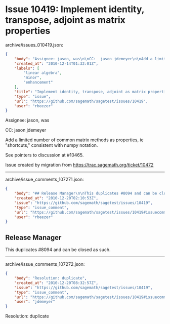 # Issue 10419: Implement identity, transpose, adjoint as matrix properties

archive/issues_010419.json:
```json
{
    "body": "Assignee: jason, was\n\nCC:  jason jdemeyer\n\nAdd a limited number of common matrix methods as properties, ie \"shortcuts,\" consistent with numpy notation.\n\nSee pointers to discussion at #10465.\n\nIssue created by migration from https://trac.sagemath.org/ticket/10472\n\n",
    "created_at": "2010-12-14T01:32:01Z",
    "labels": [
        "linear algebra",
        "minor",
        "enhancement"
    ],
    "title": "Implement identity, transpose, adjoint as matrix properties",
    "type": "issue",
    "url": "https://github.com/sagemath/sagetest/issues/10419",
    "user": "rbeezer"
}
```
Assignee: jason, was

CC:  jason jdemeyer

Add a limited number of common matrix methods as properties, ie "shortcuts," consistent with numpy notation.

See pointers to discussion at #10465.

Issue created by migration from https://trac.sagemath.org/ticket/10472





---

archive/issue_comments_107271.json:
```json
{
    "body": "## Release Manager\n\nThis duplicates #8094 and can be closed as such.",
    "created_at": "2010-12-20T02:10:53Z",
    "issue": "https://github.com/sagemath/sagetest/issues/10419",
    "type": "issue_comment",
    "url": "https://github.com/sagemath/sagetest/issues/10419#issuecomment-107271",
    "user": "rbeezer"
}
```

## Release Manager

This duplicates #8094 and can be closed as such.



---

archive/issue_comments_107272.json:
```json
{
    "body": "Resolution: duplicate",
    "created_at": "2010-12-20T08:32:57Z",
    "issue": "https://github.com/sagemath/sagetest/issues/10419",
    "type": "issue_comment",
    "url": "https://github.com/sagemath/sagetest/issues/10419#issuecomment-107272",
    "user": "jdemeyer"
}
```

Resolution: duplicate
